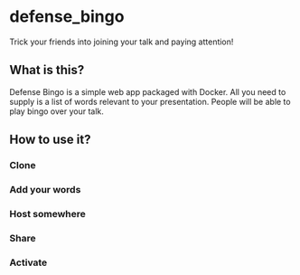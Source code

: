 # defense_bingo

Trick your friends into joining your talk and paying attention!

## What is this?

Defense Bingo is a simple web app packaged with Docker. All you need to supply is a list of words relevant to your presentation. People will be able to play bingo over your talk. 

## How to use it?

### Clone

### Add your words

### Host somewhere

### Share 

### Activate
